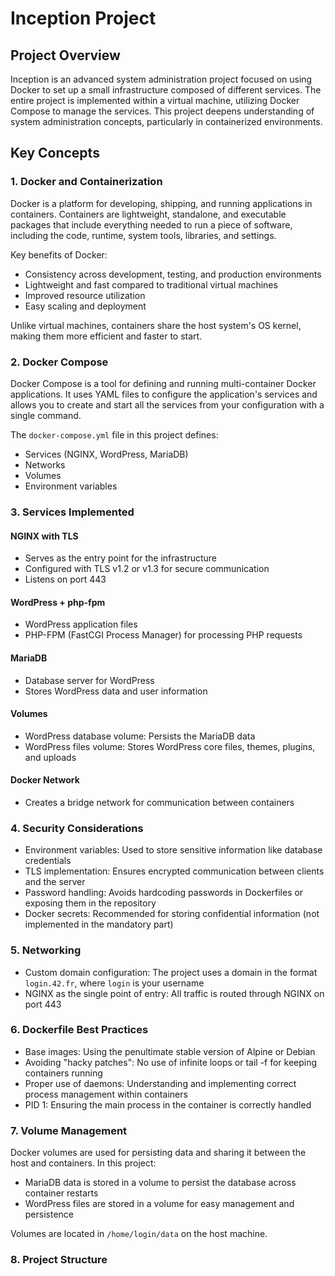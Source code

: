 # Inception Project

## Project Overview
Inception is an advanced system administration project focused on using Docker to set up a small infrastructure composed of different services. The entire project is implemented within a virtual machine, utilizing Docker Compose to manage the services. This project deepens understanding of system administration concepts, particularly in containerized environments.

## Key Concepts

### 1. Docker and Containerization
Docker is a platform for developing, shipping, and running applications in containers. Containers are lightweight, standalone, and executable packages that include everything needed to run a piece of software, including the code, runtime, system tools, libraries, and settings.

Key benefits of Docker:
- Consistency across development, testing, and production environments
- Lightweight and fast compared to traditional virtual machines
- Improved resource utilization
- Easy scaling and deployment

Unlike virtual machines, containers share the host system's OS kernel, making them more efficient and faster to start.

### 2. Docker Compose
Docker Compose is a tool for defining and running multi-container Docker applications. It uses YAML files to configure the application's services and allows you to create and start all the services from your configuration with a single command.

The `docker-compose.yml` file in this project defines:
- Services (NGINX, WordPress, MariaDB)
- Networks
- Volumes
- Environment variables

### 3. Services Implemented

#### NGINX with TLS
- Serves as the entry point for the infrastructure
- Configured with TLS v1.2 or v1.3 for secure communication
- Listens on port 443

#### WordPress + php-fpm
- WordPress application files
- PHP-FPM (FastCGI Process Manager) for processing PHP requests

#### MariaDB
- Database server for WordPress
- Stores WordPress data and user information

#### Volumes
- WordPress database volume: Persists the MariaDB data
- WordPress files volume: Stores WordPress core files, themes, plugins, and uploads

#### Docker Network
- Creates a bridge network for communication between containers

### 4. Security Considerations
- Environment variables: Used to store sensitive information like database credentials
- TLS implementation: Ensures encrypted communication between clients and the server
- Password handling: Avoids hardcoding passwords in Dockerfiles or exposing them in the repository
- Docker secrets: Recommended for storing confidential information (not implemented in the mandatory part)

### 5. Networking
- Custom domain configuration: The project uses a domain in the format `login.42.fr`, where `login` is your username
- NGINX as the single point of entry: All traffic is routed through NGINX on port 443

### 6. Dockerfile Best Practices
- Base images: Using the penultimate stable version of Alpine or Debian
- Avoiding "hacky patches": No use of infinite loops or tail -f for keeping containers running
- Proper use of daemons: Understanding and implementing correct process management within containers
- PID 1: Ensuring the main process in the container is correctly handled

### 7. Volume Management
Docker volumes are used for persisting data and sharing it between the host and containers. In this project:
- MariaDB data is stored in a volume to persist the database across container restarts
- WordPress files are stored in a volume for easy management and persistence

Volumes are located in `/home/login/data` on the host machine.

### 8. Project Structure
